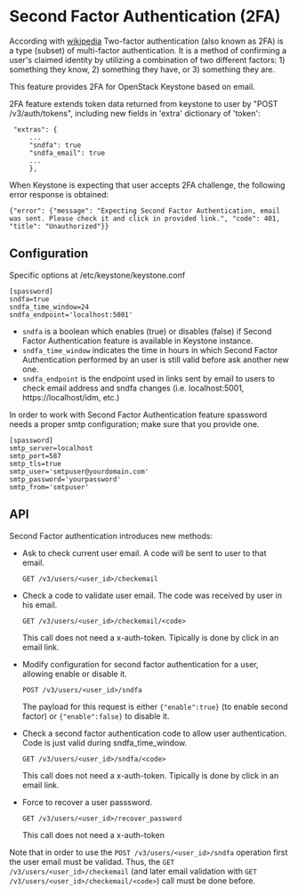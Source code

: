 # Second Factor Authentication (2FA)

According with [wikipedia](https://en.wikipedia.org/wiki/Multi-factor_authentication) Two-factor authentication (also known as 2FA) is a type (subset) of multi-factor authentication. It is a method of confirming a user's claimed identity by utilizing a combination of two different factors: 1) something they know, 2) something they have, or 3) something they are.

This feature provides 2FA for OpenStack Keystone based on email.

2FA feature extends token data returned from keystone to user by
"POST /v3/auth/tokens", including new fields in 'extra' dictionary of 'token':

```
 "extras": {
     ...
     "sndfa": true
     "sndfa_email": true
     ...
     },
```

When Keystone is expecting that user accepts 2FA challenge, the following error response is obtained: 
```
{"error": {"message": "Expecting Second Factor Authentication, email was sent. Please check it and click in provided link.", "code": 401, "title": "Unauthorized"}}
```

## Configuration

Specific options at /etc/keystone/keystone.conf
```
[spassword]
sndfa=true
sndfa_time_window=24
sndfa_endpoint='localhost:5001'
```

* `sndfa` is a boolean which enables (true) or disables (false) if Second Factor Authentication feature is available in Keystone instance.
* `sndfa_time_window` indicates the time in hours in which Second Factor Authentication performed by an user is still valid before ask another new one.
* `sndfa_endpoint` is the endpoint used in links sent by email to users to check email address and sndfa changes (i.e. localhost:5001, https://localhost/idm, etc.)


In order to work with Second Factor Authentication feature spassword needs a proper smtp configuration; make sure that you provide one.

```
[spassword]
smtp_server=localhost
smtp_port=587
smtp_tls=true
smtp_user='smtpuser@yourdomain.com'
smtp_password='yourpassword'
smtp_from='smtpuser'
```

## API

Second Factor authentication introduces new methods:

- Ask to check current user email. A code will be sent to user to that email.
  
  ```GET /v3/users/<user_id>/checkemail```

- Check a code to validate user email. The code was received by user in his email.
  
  ```GET /v3/users/<user_id>/checkemail/<code>```
  
  This call does not need a x-auth-token. Tipically is done by click in an email link.

- Modify configuration for second factor authentication for a user, allowing enable or disable it.
  
  ```POST /v3/users/<user_id>/sndfa```
  
  The payload for this request is either `{"enable":true}` (to enable second factor) or `{"enable":false}` to disable it.

- Check a second factor authentication code to allow user authentication. Code is just valid during sndfa_time_window.
  
  ```GET /v3/users/<user_id>/sndfa/<code>```
  
  This call does not need a x-auth-token. Tipically is done by click in an email link.

- Force to recover a user passsword.
  
  ```GET /v3/users/<user_id>/recover_password```
  
  This call does not need a x-auth-token

Note that in order to use the `POST /v3/users/<user_id>/sndfa` operation first the user email must be validad. Thus, the `GET /v3/users/<user_id>/checkemail` (and later email validation with `GET /v3/users/<user_id>/checkemail/<code>`) call must be done before.
